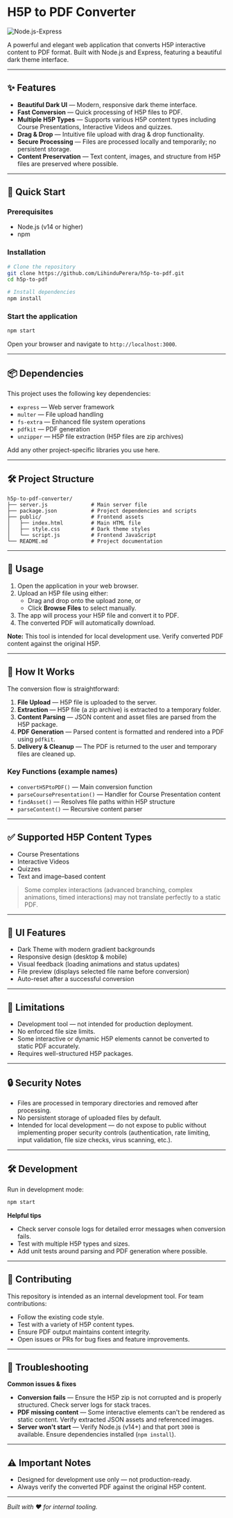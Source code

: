 # H5P to PDF Converter

![Node.js-Express](https://img.shields.io/badge/Node.js-Express-green)

A powerful and elegant web application that converts H5P interactive content to PDF format. Built with Node.js and Express, featuring a beautiful dark theme interface.

---

## ✨ Features

- **Beautiful Dark UI** — Modern, responsive dark theme interface.
- **Fast Conversion** — Quick processing of H5P files to PDF.
- **Multiple H5P Types** — Supports various H5P content types including Course Presentations, Interactive Videos and quizzes.
- **Drag & Drop** — Intuitive file upload with drag & drop functionality.
- **Secure Processing** — Files are processed locally and temporarily; no persistent storage.
- **Content Preservation** — Text content, images, and structure from H5P files are preserved where possible.

---

## 🚀 Quick Start

### Prerequisites

- Node.js (v14 or higher)
- npm

### Installation

```bash
# Clone the repository
git clone https://github.com/LihinduPerera/h5p-to-pdf.git
cd h5p-to-pdf

# Install dependencies
npm install
```

### Start the application

```bash
npm start
```

Open your browser and navigate to `http://localhost:3000`.

---

## 📦 Dependencies

This project uses the following key dependencies:

- `express` — Web server framework
- `multer` — File upload handling
- `fs-extra` — Enhanced file system operations
- `pdfkit` — PDF generation
- `unzipper` — H5P file extraction (H5P files are zip archives)

Add any other project-specific libraries you use here.

---

## 🛠️ Project Structure

```
h5p-to-pdf-converter/
├── server.js              # Main server file
├── package.json           # Project dependencies and scripts
├── public/                # Frontend assets
│   ├── index.html         # Main HTML file
│   ├── style.css          # Dark theme styles
│   └── script.js          # Frontend JavaScript
└── README.md              # Project documentation
```

---

## 🎯 Usage

1. Open the application in your web browser.
2. Upload an H5P file using either:
   - Drag and drop onto the upload zone, or
   - Click **Browse Files** to select manually.
3. The app will process your H5P file and convert it to PDF.
4. The converted PDF will automatically download.

**Note:** This tool is intended for local development use. Verify converted PDF content against the original H5P.

---

## 🔧 How It Works

The conversion flow is straightforward:

1. **File Upload** — H5P file is uploaded to the server.
2. **Extraction** — H5P file (a zip archive) is extracted to a temporary folder.
3. **Content Parsing** — JSON content and asset files are parsed from the H5P package.
4. **PDF Generation** — Parsed content is formatted and rendered into a PDF using `pdfkit`.
5. **Delivery & Cleanup** — The PDF is returned to the user and temporary files are cleaned up.

### Key Functions (example names)
- `convertH5PtoPDF()` — Main conversion function
- `parseCoursePresentation()` — Handler for Course Presentation content
- `findAsset()` — Resolves file paths within H5P structure
- `parseContent()` — Recursive content parser

---

## ✅ Supported H5P Content Types

- Course Presentations
- Interactive Videos
- Quizzes
- Text and image–based content

> Some complex interactions (advanced branching, complex animations, timed interactions) may not translate perfectly to a static PDF.

---

## 🎨 UI Features

- Dark Theme with modern gradient backgrounds
- Responsive design (desktop & mobile)
- Visual feedback (loading animations and status updates)
- File preview (displays selected file name before conversion)
- Auto-reset after a successful conversion

---

## 🚫 Limitations

- Development tool — not intended for production deployment.
- No enforced file size limits.
- Some interactive or dynamic H5P elements cannot be converted to static PDF accurately.
- Requires well-structured H5P packages.

---

## 🔒 Security Notes

- Files are processed in temporary directories and removed after processing.
- No persistent storage of uploaded files by default.
- Intended for local development — do not expose to public without implementing proper security controls (authentication, rate limiting, input validation, file size checks, virus scanning, etc.).

---

## 🛠️ Development

Run in development mode:

```bash
npm start
```

**Helpful tips**
- Check server console logs for detailed error messages when conversion fails.
- Test with multiple H5P types and sizes.
- Add unit tests around parsing and PDF generation where possible.

---

## 🤝 Contributing

This repository is intended as an internal development tool. For team contributions:

- Follow the existing code style.
- Test with a variety of H5P content types.
- Ensure PDF output maintains content integrity.
- Open issues or PRs for bug fixes and feature improvements.

---

## 🐛 Troubleshooting

**Common issues & fixes**

- **Conversion fails** — Ensure the H5P zip is not corrupted and is properly structured. Check server logs for stack traces.
- **PDF missing content** — Some interactive elements can't be rendered as static content. Verify extracted JSON assets and referenced images.
- **Server won't start** — Verify Node.js (v14+) and that port `3000` is available. Ensure dependencies installed (`npm install`).

---

## ⚠️ Important Notes

- Designed for development use only — not production-ready.
- Always verify the converted PDF against the original H5P content.

---

*Built with ❤️ for internal tooling.*

